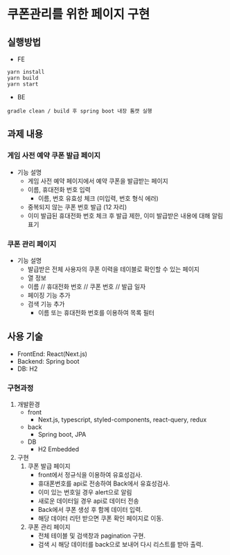# 쿠폰관리를 위한 페이지 구현
## 실행방법
- FE
```shell
yarn install
yarn build
yarn start
```
- BE
```
gradle clean / build 후 spring boot 내장 톰캣 실행
```

## 과제 내용 
### 게임 사전 예약 쿠폰 발급 페이지
- 기능 설명
  - 게임 사전 예약 페이지에서 예약 쿠폰을 발급받는 페이지
  - 이름, 휴대전화 번호 입력
    - 이름, 번호 유효성 체크 (미입력, 번호 형식 에러)
  - 중복되지 않는 쿠폰 번호 발급 (12 자리)
  - 이미 발급된 휴대전화 번호 체크 후 발급 제한, 이미 발급받은 내용에 대해 알림 표기

### 쿠폰 관리 페이지
- 기능 설명
  - 발급받은 전체 사용자의 쿠폰 이력을 테이블로 확인할 수 있는 페이지
  - 열 정보 
  - 이름 // 휴대전화 번호 // 쿠폰 번호 // 발급 일자
  - 페이징 기능 추가
  - 검색 기능 추가
    - 이름 또는 휴대전화 번호를 이용하여 목록 필터

## 사용 기술
- FrontEnd: React(Next.js)
- Backend: Spring boot
- DB: H2

### 구현과정
1. 개발환경
   - front
      - Next.js, typescript, styled-components, react-query, redux
   - back
      - Spring boot, JPA
   - DB
      - H2 Embedded
2. 구현
   1. 쿠폰 발급 페이지
      - front에서 정규식을 이용하여 유효성검사.
      - 휴대폰번호를 api로 전송하여 Back에서 유효성검사.
      - 이미 있는 번호일 경우 alert으로 알림
      - 새로운 데이터일 경우 api로 데이터 전송
      - Back에서 쿠폰 생성 후 함께 데이터 입력.
      - 해당 데이터 리턴 받으면 쿠폰 확인 페이지로 이동.
   2. 쿠폰 관리 페이지
      - 전체 테이블 및 검색창과 pagination 구현.
      - 검색 시 해당 데이터를 back으로 보내어 다시 리스트를 받아 출력.

